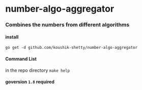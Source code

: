 # number-algo-aggregator
### Combines the numbers from different algorithms

#### install
```go get -d github.com/koushik-shetty/number-algo-aggregator```

#### Command List
in the repo directory
```make help```

#### goversion `1.8` required
